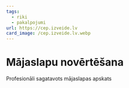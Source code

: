 ```yaml
---
tags:
  - riki
  - pakalpojumi
url: https://cep.izveide.lv
card_image: /cep.izveide.lv.webp
---
```


# Mājaslapu novērtēšana

Profesionāli sagatavots mājaslapas apskats
